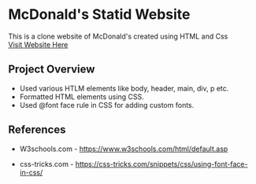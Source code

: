 # McDonald's Statid Website
  This is a clone website of McDonald's created using HTML and Css  
  [Visit Website Here](https://mubarakmayyeri.github.io/static-website-McDonalds/)
  ## Project Overview

  * Used various HTLM elements like body, header, main, div, p etc.
  * Formatted HTML elements using CSS.
  * Used @font face rule in CSS for adding custom fonts.

  ## References

  * W3schools.com - https://www.w3schools.com/html/default.asp

  * css-tricks.com - https://css-tricks.com/snippets/css/using-font-face-in-css/
